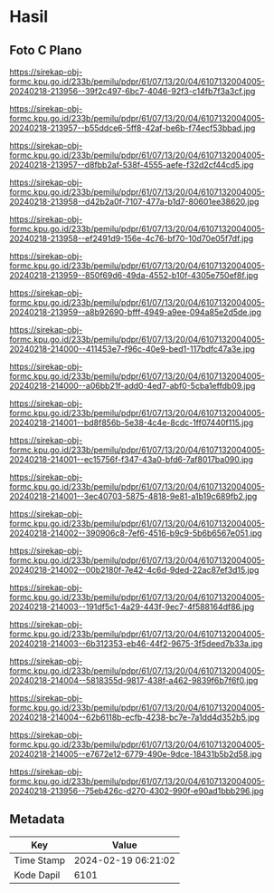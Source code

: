 # Hasil

## Foto C Plano

https://sirekap-obj-formc.kpu.go.id/233b/pemilu/pdpr/61/07/13/20/04/6107132004005-20240218-213956--39f2c497-6bc7-4046-92f3-c14fb7f3a3cf.jpg

https://sirekap-obj-formc.kpu.go.id/233b/pemilu/pdpr/61/07/13/20/04/6107132004005-20240218-213957--b55ddce6-5ff8-42af-be6b-f74ecf53bbad.jpg

https://sirekap-obj-formc.kpu.go.id/233b/pemilu/pdpr/61/07/13/20/04/6107132004005-20240218-213957--d8fbb2af-538f-4555-aefe-f32d2cf44cd5.jpg

https://sirekap-obj-formc.kpu.go.id/233b/pemilu/pdpr/61/07/13/20/04/6107132004005-20240218-213958--d42b2a0f-7107-477a-b1d7-80601ee38620.jpg

https://sirekap-obj-formc.kpu.go.id/233b/pemilu/pdpr/61/07/13/20/04/6107132004005-20240218-213958--ef2491d9-156e-4c76-bf70-10d70e05f7df.jpg

https://sirekap-obj-formc.kpu.go.id/233b/pemilu/pdpr/61/07/13/20/04/6107132004005-20240218-213959--850f69d6-49da-4552-b10f-4305e750ef8f.jpg

https://sirekap-obj-formc.kpu.go.id/233b/pemilu/pdpr/61/07/13/20/04/6107132004005-20240218-213959--a8b92690-bfff-4949-a9ee-094a85e2d5de.jpg

https://sirekap-obj-formc.kpu.go.id/233b/pemilu/pdpr/61/07/13/20/04/6107132004005-20240218-214000--411453e7-f96c-40e9-bed1-117bdfc47a3e.jpg

https://sirekap-obj-formc.kpu.go.id/233b/pemilu/pdpr/61/07/13/20/04/6107132004005-20240218-214000--a06bb21f-add0-4ed7-abf0-5cba1effdb09.jpg

https://sirekap-obj-formc.kpu.go.id/233b/pemilu/pdpr/61/07/13/20/04/6107132004005-20240218-214001--bd8f856b-5e38-4c4e-8cdc-1ff07440f115.jpg

https://sirekap-obj-formc.kpu.go.id/233b/pemilu/pdpr/61/07/13/20/04/6107132004005-20240218-214001--ec15756f-f347-43a0-bfd6-7af8017ba090.jpg

https://sirekap-obj-formc.kpu.go.id/233b/pemilu/pdpr/61/07/13/20/04/6107132004005-20240218-214001--3ec40703-5875-4818-9e81-a1b19c689fb2.jpg

https://sirekap-obj-formc.kpu.go.id/233b/pemilu/pdpr/61/07/13/20/04/6107132004005-20240218-214002--390906c8-7ef6-4516-b9c9-5b6b6567e051.jpg

https://sirekap-obj-formc.kpu.go.id/233b/pemilu/pdpr/61/07/13/20/04/6107132004005-20240218-214002--00b2180f-7e42-4c6d-9ded-22ac87ef3d15.jpg

https://sirekap-obj-formc.kpu.go.id/233b/pemilu/pdpr/61/07/13/20/04/6107132004005-20240218-214003--191df5c1-4a29-443f-9ec7-4f588164df86.jpg

https://sirekap-obj-formc.kpu.go.id/233b/pemilu/pdpr/61/07/13/20/04/6107132004005-20240218-214003--6b312353-eb46-44f2-9675-3f5deed7b33a.jpg

https://sirekap-obj-formc.kpu.go.id/233b/pemilu/pdpr/61/07/13/20/04/6107132004005-20240218-214004--5818355d-9817-438f-a462-9839f6b7f6f0.jpg

https://sirekap-obj-formc.kpu.go.id/233b/pemilu/pdpr/61/07/13/20/04/6107132004005-20240218-214004--62b6118b-ecfb-4238-bc7e-7a1dd4d352b5.jpg

https://sirekap-obj-formc.kpu.go.id/233b/pemilu/pdpr/61/07/13/20/04/6107132004005-20240218-214005--e7672e12-6779-490e-9dce-18431b5b2d58.jpg

https://sirekap-obj-formc.kpu.go.id/233b/pemilu/pdpr/61/07/13/20/04/6107132004005-20240218-213956--75eb426c-d270-4302-990f-e90ad1bbb296.jpg


## Metadata

| Key        | Value               |
| ---------- | ------------------- |
| Time Stamp | 2024-02-19 06:21:02 |
| Kode Dapil | 6101                |



